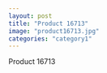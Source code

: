 ```yaml
---
layout: post
title: "Product 16713"
image: "product16713.jpg"
categories: "category1"
---
```

Product 16713
